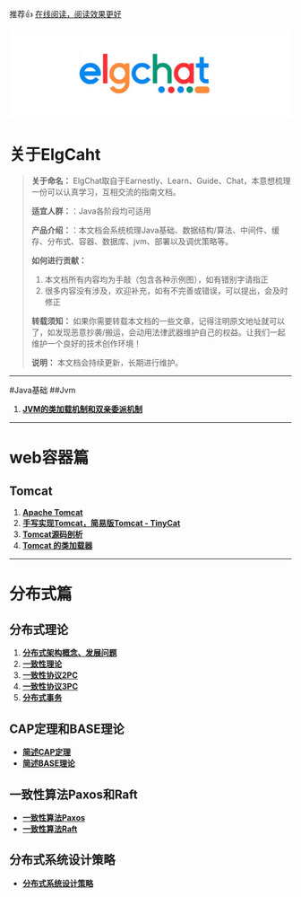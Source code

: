 推荐👍 [在线阅读，阅读效果更好](http://elgchat.com)

![](assets/1B61E8B8-8862-4EC7-AA02-BDEEA16F666D.png)

# 关于ElgCaht

> **关于命名：** ElgChat取自于Earnestly、Learn、Guide、Chat，本意想梳理一份可以认真学习，互相交流的指南文档。
> 
> **适宜人群：**：Java各阶段均可适用
> 
> **产品介绍：**：本文档会系统梳理Java基础、数据结构/算法、中间件、缓存、分布式、容器、数据库、jvm、部署以及调优策略等。
> 
> **如何进行贡献：** 
>   1. 本文档所有内容均为手敲（包含各种示例图），如有错别字请指正
>   2. 很多内容没有涉及，欢迎补充，如有不完善或错误，可以提出，会及时修正
>   
> **转载须知：** 如果你需要转载本文档的一些文章，记得注明原文地址就可以了，如发现恶意抄袭/搬运，会动用法律武器维护自己的权益。让我们一起维护一个良好的技术创作环境！
> 
> **说明：** 本文档会持续更新，长期进行维护。

****
#Java基础
##Jvm
  1. **[JVM的类加载机制和双亲委派机制](docs/jvm/JVM的类加载机制和双亲委派机制.md)**

****
# web容器篇
## Tomcat
  1. **[Apache Tomcat](docs/web%20container/Apache%20Tomcat.md)**
  2. **[手写实现Tomcat，简易版Tomcat -  TinyCat](https://github.com/elgchat/TinyCat)**
  3. **[Tomcat源码剖析](docs/web%20container/Tomcat源码剖析.md)**
  4. **[Tomcat 的类加载器](docs/web%20container/Tomcat的类加载器.md)**


****
# 分布式篇
## 分布式理论
  1. **[分布式架构概念、发展问题](docs/distributed/分布式架构概念、发展问题.md)**
  2. **[一致性理论](docs/distributed/一致性理论.md)**
  3. **[一致性协议2PC](docs/distributed/一致性协议2PC.md)**
  4. **[一致性协议3PC](docs/distributed/一致性协议3PC.md)**
  5. **[分布式事务](docs/distributed/分布式事务.md)**

## CAP定理和BASE理论
  * **[简述CAP定理](docs/distributed/分布式CAP定理.md)**
  * **[简述BASE理论](docs/distributed/分布式BASE理论.md)**

## 一致性算法Paxos和Raft 
  * **[一致性算法Paxos](docs/distributed/一致性算法Paxos.md)**
  * **[一致性算法Raft](docs/distributed/一致性算法Raft.md)**

## 分布式系统设计策略
  * **[分布式系统设计策略](docs/distributed/分布式系统设计策略.md)**

